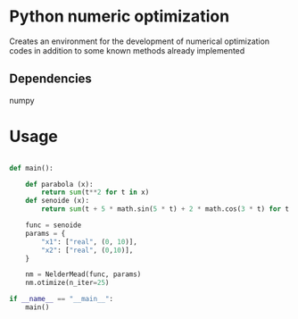 # Python numeric optimization
Creates an environment for the development of numerical optimization codes in addition to some known methods already implemented

## Dependencies
numpy

# Usage


``` python

def main():

    def parabola (x):
        return sum(t**2 for t in x)
    def senoide (x):
        return sum(t + 5 * math.sin(5 * t) + 2 * math.cos(3 * t) for t in x)

    func = senoide
    params = {
        "x1": ["real", (0, 10)],
        "x2": ["real", (0,10)],
    }

    nm = NelderMead(func, params)
    nm.otimize(n_iter=25)

if __name__ == "__main__":
    main()

```
